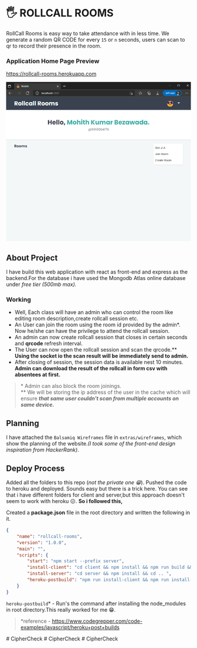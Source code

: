 # 🖐️ ROLLCALL **ROOMS**

RollCall Rooms is easy way to take attendance with in less time. We generate a random QR CODE for every `15` or `n` seconds, users can scan to qr to record their presence in the room.

### Application Home Page Preview

https://rollcall-rooms.herokuapp.com

![](./extras/images-for-readme/page.png)

## About **Project**

I have build this web application with react as front-end and express as the backend.For the database i have used the Mongodb Atlas online database under _free tier (500mb max)._

### Working

- Well, Each class will have an admin who can control the room like editing room description,create rollcall session etc.
- An User can join the room using the room id provided by the admin\*. Now he/she can have the privilege to attend the rollcall session.
- An admin can now create rollcall session that closes in certain seconds and **qrcode** refresh interval.
- The User can now open the rollcall session and scan the qrcode.\*\* **Using the socket io the scan result will be immediately send to admin.**
- After closing of session, the session data is available nest 10 minutes. **Admin can download the result of the rollcall in form csv with absentees at first.**

> \* Admin can also block the room joinings.\
> \*\* We will be storing the ip address of the user in the cache which will ensure **_that same user couldn't scan from multiple accounts on same device._**

## Planning

I have attached the `Balsamiq Wireframes` file in `extras/wireframes`, which show the planning of the website._(I took some of the front-end design inspiration from HackerRank)_.

## Deploy Process

Added all the folders to this repo (_not the private one 😁_). Pushed the code to heroku and deployed. Sounds easy but there is a trick here.
You can see that i have different folders for client and server,but this approach doesn't seem to work with heroku 😖. **So i followed this,**

Created a **package.json** file in the root directory and written the following in it.

```json
{
    "name": "rollcall-rooms",
    "version": "1.0.0",
    "main": "",
    "scripts": {
        "start": "npm start --prefix server",
        "install-client": "cd client && npm install && npm run build && cd ..",
        "install-server": "cd server && npm install && cd .. ",
        "heroku-postbuild": "npm run install-client && npm run install-server"
    }
}
```

`heroku-postbuild`* - Run's the command after installing the node_modules in root directory.This really worked for me 😁.

> *reference - https://www.codegrepper.com/code-examples/javascript/heroku+post+builds

#   C i p h e r C h e c k 
 
 #   C i p h e r C h e c k 
 
 #   C i p h e r C h e c k 
 
 